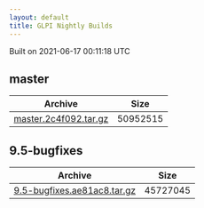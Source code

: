 ```yaml
---
layout: default
title: GLPI Nightly Builds
---
```


Built on 2021-06-17 00:11:18 UTC

## master

Archive|Size
---|---
[master.2c4f092.tar.gz](master.2c4f092.tar.gz)|50952515

## 9.5-bugfixes

Archive|Size
---|---
[9.5-bugfixes.ae81ac8.tar.gz](9.5-bugfixes.ae81ac8.tar.gz)|45727045

